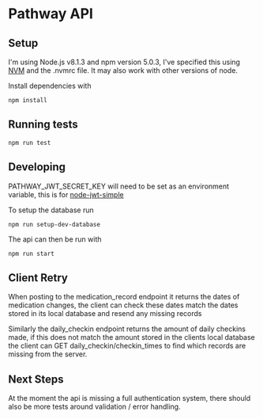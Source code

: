 # Pathway API

## Setup
I'm using Node.js v8.1.3 and npm version 5.0.3, I've specified this using [NVM](https://github.com/creationix/nvm) and the .nvmrc file. It may also work with other versions of node.

Install dependencies with
```
npm install
```

## Running tests
```
npm run test
```

## Developing

PATHWAY_JWT_SECRET_KEY will need to be set as an environment variable, this is for [node-jwt-simple](https://github.com/hokaccha/node-jwt-simple) 

To setup the database run 
```
npm run setup-dev-database
```

The api can then be run with 
```
npm run start
```

## Client Retry
When posting to the medication_record endpoint it returns the dates of medication changes, the client can check these dates match the dates stored in its local database and resend any missing records

Similarly the daily_checkin endpoint returns the amount of daily checkins made, if this does not match the amount stored in the clients local database the client can GET daily_checkin/checkin_times to find which records are missing from the server.

## Next Steps
At the moment the api is missing a full authentication system, there should also be more tests around validation / error handling.
